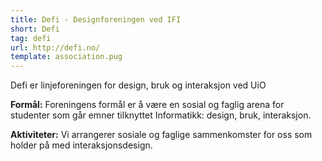 ```yaml
---
title: Defi - Designforeningen ved IFI
short: Defi
tag: defi
url: http://defi.no/
template: association.pug
---
```


Defi er linjeforeningen for design, bruk og interaksjon ved UiO

**Formål:** Foreningens formål er å være en sosial og faglig arena for studenter som går emner tilknyttet Informatikk: design, bruk, interaksjon.

**Aktiviteter:** Vi arrangerer sosiale og faglige sammenkomster for oss som holder på med interaksjonsdesign.